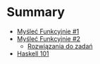 # Summary

* [Myśleć Funkcyjnie #1](funkcyjnie1.md)
* [Myśleć Funkcyjnie #2](funkcyjnie2.md)
    * [Rozwiązania do zadań](rozwiazania2.md)
* [Haskell 101](haskell101.md)
